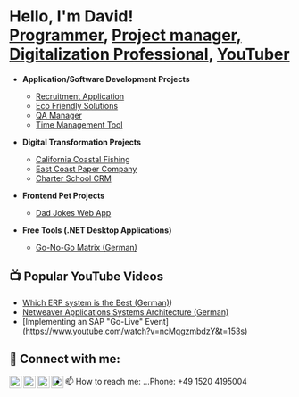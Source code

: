 <h1>Hello, I'm David! <br/><a href="https://agile.profi">Programmer</a>, <a href="https://www.linkedin.com/in/davidjhovsepian/">Project manager, Digitalization Professional</a>, <a href="https://www.youtube.com/channel/UCCcJqfdg_vQNCKjI6l8XpSA">YouTuber</a></h1>


- <b>Application/Software Development Projects</b>
  - [Recruitment Application](https://github.com/davidjhovsepian/B2B-E2Econnect#readme)
  - [Eco Friendly Solutions](https://github.com/davidjhovsepian/Eco-Friendly-Apps-in-SD/blob/main/README.md)
  - [QA Manager](https://github.com/davidjhovsepian/QA-Test-Manager/tree/main#readme)
  - [Time Management Tool](https://github.com/davidjhovsepian/Time-Management#readme)

- <b>Digital Transformation Projects</b>
  - [California Coastal Fishing](https://github.com/davidjhovsepian/Canadian-Fishing-Company/tree/main)
  - [East Coast Paper Company](https://github.com/davidjhovsepian/Paper-Company#readme)
  - [Charter School CRM](https://github.com/davidjhovsepian/University-CRM#readme)

  
- <b>Frontend Pet Projects</b>
  - [Dad Jokes Web App](https://github.com/davidjhovsepian/dad-jokes-generator)
  
- <b>Free Tools (.NET Desktop Applications)</b>
  - [Go-No-Go Matrix (German) ](https://agileprofi.de/go-no-go-checkliste-vorlage-eine-entscheidende-hilfe-fuer-erfolgreiche-projekte/)
  


<h2>📺 Popular YouTube Videos</h2>

- [Which ERP system is the Best (German)](https://www.youtube.com/watch?v=lTACicxlysc))
- [Netweaver Applications Systems Architecture (German)](https://youtu.be/u-vE4cdtcy0)
- [Implementing an SAP "Go-Live" Event] (https://www.youtube.com/watch?v=ncMqgzmbdzY&t=153s)


<h2> 🤳 Connect with me:</h2>

[<img align="left" alt="DavidHovsepian | YouTube" width="22px" src="https://cdn.jsdelivr.net/npm/simple-icons@v3/icons/youtube.svg" />][youtube]
[<img align="left" alt="DavidHovsepian | Twitter" width="22px" src="https://cdn.jsdelivr.net/npm/simple-icons@v3/icons/twitter.svg" />][twitter]
[<img align="left" alt="DavidHovsepian | Xing" width="22px" src="https://cdn.jsdelivr.net/npm/simple-icons@3.13.0/icons/xing.svg" />][xing]
[<img align="left" alt="DavidHovsepian | Instagram" width="22px" src="https://cdn.jsdelivr.net/npm/simple-icons@v3/icons/instagram.svg" />][instagram]

- 📫 How to reach me: ...Phone: +49 1520 4195004

[twitter]: https://twitter.com/
[youtube]: https://www.youtube.com/channel/UCCcJqfdg_vQNCKjI6l8XpSA
[instagram]: https://www.instagram.com/davidhovsepian/
[xing]: https://www.xing.com/profile/david_hovsepian/cv

<!--
**joshmadakor1/joshmadakor1** is a ✨ _special_ ✨ repository because its `README.md` (this file) appears on your GitHub profile.

Here are some ideas to get you started:

- 🔭 I’m currently working on ...
- 🌱 I’m currently learning ...
- 👯 I’m looking to collaborate on ... 
- 🤔 I’m looking for help with ...
- 💬 Ask me about ...
- 📫 How to reach me: ...Handy: +49 1520 4195004
- 😄 Pronouns: ...
- ⚡ Fun fact: ...
-->
